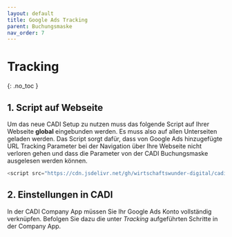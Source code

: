```yaml
---
layout: default
title: Google Ads Tracking
parent: Buchungsmaske
nav_order: 7
---
```


# Tracking
{: .no_toc }

## 1. Script auf Webseite

Um das neue CADI Setup zu nutzen muss das folgende Script auf Ihrer Webseite **global** eingebunden werden. Es muss also auf allen Unterseiten geladen werden. Das Script sorgt dafür, dass von Google Ads hinzugefügte URL Tracking Parameter bei der Navigation über Ihre Webseite nicht verloren gehen und dass die Parameter von der CADI Buchungsmaske ausgelesen werden können.

```js
<script src="https://cdn.jsdelivr.net/gh/wirtschaftswunder-digital/cadi-conversion-support@latest/index.js"></script>
```

## 2. Einstellungen in CADI

In der CADI Company App müssen Sie Ihr Google Ads Konto vollständig verknüpfen. Befolgen Sie dazu die unter *Tracking* aufgeführten Schritte in der Company App.